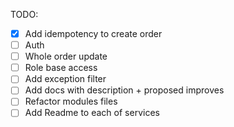 TODO:
- [x] Add idempotency to create order
- [ ] Auth
- [ ] Whole order update
- [ ] Role base access
- [ ] Add exception filter 
- [ ] Add docs with description + proposed improves
- [ ] Refactor modules files
- [ ] Add Readme to each of services
